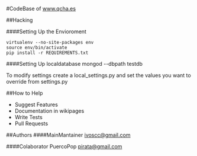 #CodeBase of www.qcha.es 

##Hacking

####Setting Up the Envioroment

    virtualenv --no-site-packages env
    source env/bin/activate
    pip install -r REQUIREMENTS.txt

####Setting Up localdatabase
    mongod --dbpath testdb

To modify settings create a local\_settings.py and set the values you want to
override from settings.py

##How to Help
+ Suggest Features
+ Documentation in wikipages
+ Write Tests
+ Pull Requests

##Authors
####MainMantainer
ivoscc@gmail.com

####Colaborator
PuercoPop pirata@gmail.com
